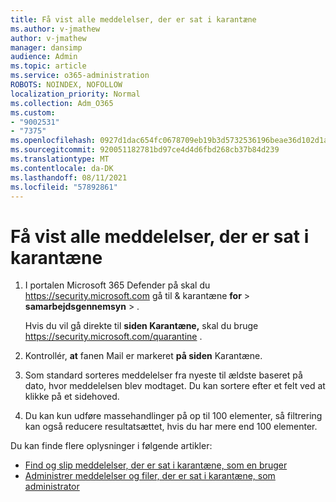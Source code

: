 ```yaml
---
title: Få vist alle meddelelser, der er sat i karantæne
ms.author: v-jmathew
author: v-jmathew
manager: dansimp
audience: Admin
ms.topic: article
ms.service: o365-administration
ROBOTS: NOINDEX, NOFOLLOW
localization_priority: Normal
ms.collection: Adm_O365
ms.custom:
- "9002531"
- "7375"
ms.openlocfilehash: 0927d1dac654fc0678709eb19b3d5732536196beae36d102d1a94bf7617b1b45
ms.sourcegitcommit: 920051182781bd97ce4d4d6fbd268cb37b84d239
ms.translationtype: MT
ms.contentlocale: da-DK
ms.lasthandoff: 08/11/2021
ms.locfileid: "57892861"
---
```

# <a name="view-all-quarantined-messages"></a>Få vist alle meddelelser, der er sat i karantæne

1. I portalen Microsoft 365 Defender på skal du <https://security.microsoft.com> gå til & karantæne **for** \> **samarbejdsgennemsyn** \> .

   Hvis du vil gå direkte til **siden Karantæne,** skal du bruge <https://security.microsoft.com/quarantine> .

2. Kontrollér, **at** fanen Mail er markeret **på siden** Karantæne.
3. Som standard sorteres meddelelser fra nyeste til ældste baseret på dato, hvor meddelelsen blev modtaget. Du kan sortere efter et felt ved at klikke på et sidehoved.
4. Du kan kun udføre massehandlinger på op til 100 elementer, så filtrering kan også reducere resultatsættet, hvis du har mere end 100 elementer.

Du kan finde flere oplysninger i følgende artikler:

- [Find og slip meddelelser, der er sat i karantæne, som en bruger](https://docs.microsoft.com/microsoft-365/security/office-365-security/find-and-release-quarantined-messages-as-a-user)
- [Administrer meddelelser og filer, der er sat i karantæne, som administrator](https://docs.microsoft.com/microsoft-365/security/office-365-security/manage-quarantined-messages-and-files)
